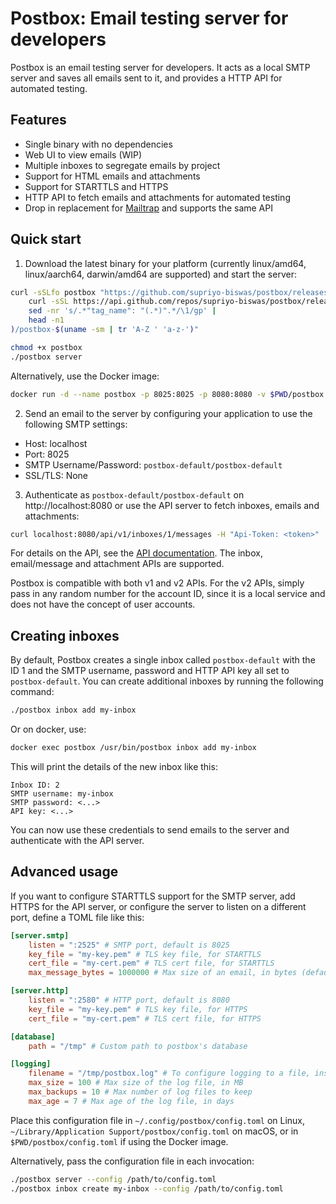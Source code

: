 # Postbox: Email testing server for developers

Postbox is an email testing server for developers. It acts as a local SMTP server and saves all emails sent to it, and provides a HTTP API for automated testing.

## Features

- Single binary with no dependencies
- Web UI to view emails (WIP)
- Multiple inboxes to segregate emails by project
- Support for HTML emails and attachments
- Support for STARTTLS and HTTPS
- HTTP API to fetch emails and attachments for automated testing
- Drop in replacement for [Mailtrap](https://mailtrap.io) and supports the same API

## Quick start

1. Download the latest binary for your platform (currently linux/amd64, linux/aarch64, darwin/amd64 are supported) and start the server:

```bash
curl -sSLfo postbox "https://github.com/supriyo-biswas/postbox/releases/download/$(
    curl -sSL https://api.github.com/repos/supriyo-biswas/postbox/releases |
    sed -nr 's/.*"tag_name": "(.*)".*/\1/gp' |
    head -n1
)/postbox-$(uname -sm | tr 'A-Z ' 'a-z-')"

chmod +x postbox
./postbox server
```

Alternatively, use the Docker image:

```bash
docker run -d --name postbox -p 8025:8025 -p 8080:8080 -v $PWD/postbox:/var/lib -it supriyob/postbox
```

2. Send an email to the server by configuring your application to use the following SMTP settings:
  - Host: localhost
  - Port: 8025
  - SMTP Username/Password: `postbox-default/postbox-default`
  - SSL/TLS: None

3. Authenticate as `postbox-default/postbox-default` on http://localhost:8080 or use the API server to fetch inboxes, emails and attachments:

```bash
curl localhost:8080/api/v1/inboxes/1/messages -H "Api-Token: <token>"
```

For details on the API, see the [API documentation](https://api-docs.mailtrap.io/docs/mailtrap-api-docs/5tjdeg9545058-mailtrap-api). The inbox, email/message and attachment APIs are supported.

Postbox is compatible with both v1 and v2 APIs. For the v2 APIs, simply pass in any random number for the account ID, since it is a local service and does not have the concept of user accounts.

## Creating inboxes

By default, Postbox creates a single inbox called `postbox-default` with the ID 1 and the SMTP username, password and HTTP API key all set to `postbox-default`. You can create additional inboxes by running the following command:

```bash
./postbox inbox add my-inbox
```

Or on docker, use:

```bash
docker exec postbox /usr/bin/postbox inbox add my-inbox
```

This will print the details of the new inbox like this:

```
Inbox ID: 2
SMTP username: my-inbox
SMTP password: <...>
API key: <...>
```

You can now use these credentials to send emails to the server and authenticate with the API server.

## Advanced usage

If you want to configure STARTTLS support for the SMTP server, add HTTPS for the API server, or configure the server to listen on a different port, define a TOML file like this:

```toml
[server.smtp]
    listen = ":2525" # SMTP port, default is 8025
    key_file = "my-key.pem" # TLS key file, for STARTTLS
    cert_file = "my-cert.pem" # TLS cert file, for STARTTLS
    max_message_bytes = 1000000 # Max size of an email, in bytes (default is 10MB)

[server.http]
    listen = ":2580" # HTTP port, default is 8080
    key_file = "my-key.pem" # TLS key file, for HTTPS
    cert_file = "my-cert.pem" # TLS cert file, for HTTPS

[database]
    path = "/tmp" # Custom path to postbox's database

[logging]
    filename = "/tmp/postbox.log" # To configure logging to a file, instead of stdout
    max_size = 100 # Max size of the log file, in MB
    max_backups = 10 # Max number of log files to keep
    max_age = 7 # Max age of the log file, in days
```

Place this configuration file in `~/.config/postbox/config.toml` on Linux, `~/Library/Application Support/postbox/config.toml` on macOS, or in `$PWD/postbox/config.toml` if using the Docker image.

Alternatively, pass the configuration file in each invocation:

```bash
./postbox server --config /path/to/config.toml
./postbox inbox create my-inbox --config /path/to/config.toml
```
